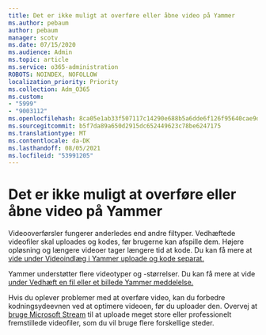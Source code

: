 ```yaml
---
title: Det er ikke muligt at overføre eller åbne video på Yammer
ms.author: pebaum
author: pebaum
manager: scotv
ms.date: 07/15/2020
ms.audience: Admin
ms.topic: article
ms.service: o365-administration
ROBOTS: NOINDEX, NOFOLLOW
localization_priority: Priority
ms.collection: Adm_O365
ms.custom:
- "5999"
- "9003112"
ms.openlocfilehash: 8ca05e1ab33f507117c14290e688b5a6dde6f126f95640cae9df2f27cf5e768c
ms.sourcegitcommit: b5f7da89a650d2915dc652449623c78be6247175
ms.translationtype: MT
ms.contentlocale: da-DK
ms.lasthandoff: 08/05/2021
ms.locfileid: "53991205"
---
```

# <a name="unable-to-upload-or-open-video-on-yammer"></a>Det er ikke muligt at overføre eller åbne video på Yammer

Videooverførsler fungerer anderledes end andre filtyper. Vedhæftede videofiler skal uploades og kodes, før brugerne kan afspille dem. Højere opløsning og længere videoer tager længere tid at kode. Du kan få mere at [vide under Videoindlæg i Yammer uploade og kode separat.](https://support.microsoft.com/office/video-posts-in-yammer-upload-and-encode-separately-5b3a348e-3a0a-4c4b-95b1-eabdf245ba25)   

Yammer understøtter flere videotyper og -størrelser. Du kan få mere at vide [under Vedhæft en fil eller et billede Yammer meddelelse.](https://support.microsoft.com/office/attach-a-file-or-image-to-a-yammer-message-f576d4d1-ad66-4ce4-9c43-46cf75978dbf)   

Hvis du oplever problemer med at overføre video, kan du forbedre kodningsydeevnen ved at optimere videoen, før du uploader den. Overvej at [bruge Microsoft Stream](https://docs.microsoft.com/stream/overview) til at uploade meget store eller professionelt fremstillede videofiler, som du vil bruge flere forskellige steder.